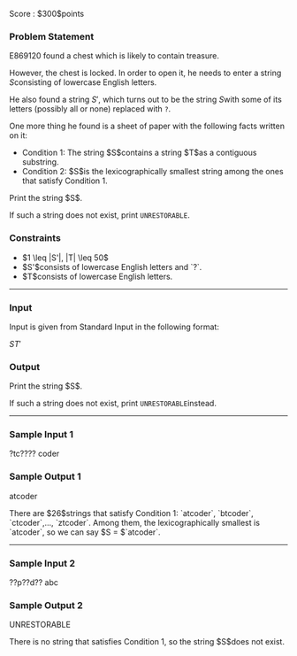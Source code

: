 
<div>

<span>

<span>

<p>
Score : $300$points
</p>

<div>

<section>

### **Problem Statement**

<p>
E869120 found a chest which is likely to contain treasure.

However, the chest is locked. In order to open it, he needs to enter a string $S$consisting of lowercase English letters.

He also found a string $S'$, which turns out to be the string $S$with some of its letters (possibly all or none) replaced with `?`.  
</p>

<p>
One more thing he found is a sheet of paper with the following facts written on it:  
</p>

<ul>

<li>
Condition 1: The string $S$contains a string $T$as a contiguous substring.
</li>

<li>
Condition 2: $S$is the lexicographically smallest string among the ones that satisfy Condition 1.
</li>

</ul>

<p>
Print the string $S$.

If such a string does not exist, print `UNRESTORABLE`.  
</p>

</section>

</div>

<div>

<section>

### **Constraints**

<ul>

<li>
$1 \leq |S'|, |T| \leq 50$
</li>

<li>
$S'$consists of lowercase English letters and `?`.
</li>

<li>
$T$consists of lowercase English letters.
</li>

</ul>

</section>

</div>

---

<div>

<div>

<section>

### **Input**

<p>
Input is given from Standard Input in the following format:
</p>

<div>

$S$$T'$
</div>

</section>

</div>

<div>

<section>

### **Output**

<p>
Print the string $S$.

If such a string does not exist, print `UNRESTORABLE`instead.  
</p>

</section>

</div>

</div>

---

<div>

<section>

### **Sample Input 1**

<div>

?tc????
coder

</div>

</section>

</div>

<div>

<section>

### **Sample Output 1**

<div>

atcoder

</div>

<p>
There are $26$strings that satisfy Condition 1: `atcoder`, `btcoder`, `ctcoder`,..., `ztcoder`.
Among them, the lexicographically smallest is `atcoder`, so we can say $S = $`atcoder`.
</p>

</section>

</div>

---

<div>

<section>

### **Sample Input 2**

<div>

??p??d??
abc

</div>

</section>

</div>

<div>

<section>

### **Sample Output 2**

<div>

UNRESTORABLE

</div>

<p>
There is no string that satisfies Condition 1, so the string $S$does not exist.
</p>

</section>

</div>

</span>

</span>

</div>
